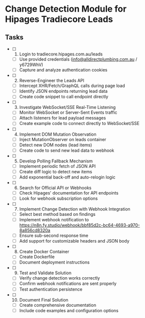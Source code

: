 # Change Detection Module for Hipages Tradiecore Leads

## Tasks

- [ ] 1. Login to tradiecore.hipages.com.au/leads
  - [ ] Use provided credentials (info@alldirectplumbing.com.au / y6729WhV)
  - [ ] Capture and analyze authentication cookies

- [ ] 2. Reverse-Engineer the Leads API
  - [ ] Intercept XHR/Fetch/GraphQL calls during page load
  - [ ] Identify JSON endpoints returning lead data
  - [ ] Create code snippet to call endpoint directly

- [ ] 3. Investigate WebSocket/SSE Real-Time Listening
  - [ ] Monitor WebSocket or Server-Sent Events traffic
  - [ ] Attach listeners for lead payload messages
  - [ ] Create example code to connect directly to WebSocket/SSE

- [ ] 4. Implement DOM Mutation Observation
  - [ ] Inject MutationObserver on leads container
  - [ ] Detect new DOM nodes (lead items)
  - [ ] Create code to send new lead data to webhook

- [ ] 5. Develop Polling Fallback Mechanism
  - [ ] Implement periodic fetch of JSON API
  - [ ] Create diff logic to detect new items
  - [ ] Add exponential back-off and auto-relogin logic

- [ ] 6. Search for Official API or Webhooks
  - [ ] Check Hipages' documentation for API endpoints
  - [ ] Look for webhook subscription options

- [ ] 7. Implement Change Detection with Webhook Integration
  - [ ] Select best method based on findings
  - [ ] Implement webhook notification to https://n8n.fy.studio/webhook/bbf85d2c-bc64-4693-a970-8a856cd8320a
  - [ ] Ensure sub-second response time
  - [ ] Add support for customizable headers and JSON body

- [ ] 8. Create Docker Container
  - [ ] Create Dockerfile
  - [ ] Document deployment instructions

- [ ] 9. Test and Validate Solution
  - [ ] Verify change detection works correctly
  - [ ] Confirm webhook notifications are sent properly
  - [ ] Test authentication persistence

- [ ] 10. Document Final Solution
  - [ ] Create comprehensive documentation
  - [ ] Include code examples and configuration options
